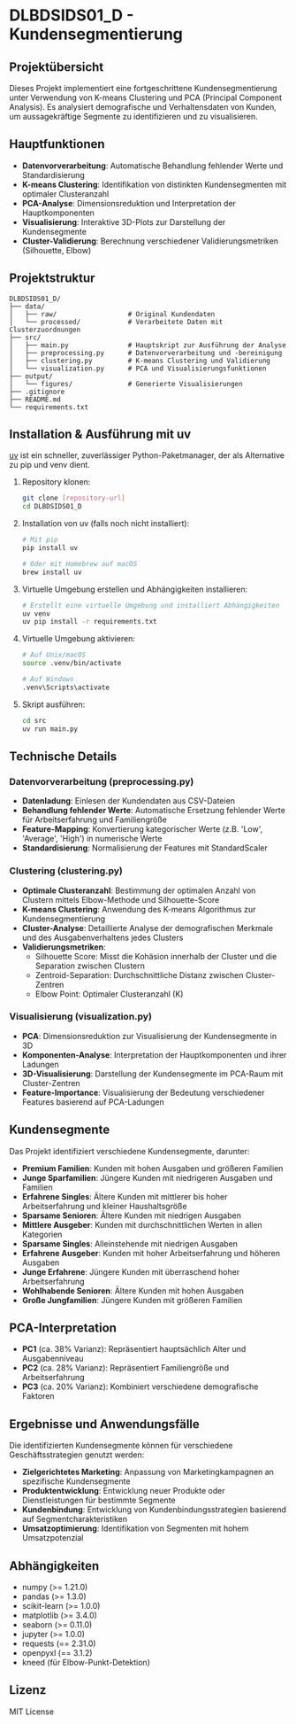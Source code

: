# DLBDSIDS01_D - Kundensegmentierung

## Projektübersicht
Dieses Projekt implementiert eine fortgeschrittene Kundensegmentierung unter Verwendung von K-means Clustering und PCA (Principal Component Analysis). Es analysiert demografische und Verhaltensdaten von Kunden, um aussagekräftige Segmente zu identifizieren und zu visualisieren.

## Hauptfunktionen
- **Datenvorverarbeitung**: Automatische Behandlung fehlender Werte und Standardisierung
- **K-means Clustering**: Identifikation von distinkten Kundensegmenten mit optimaler Clusteranzahl
- **PCA-Analyse**: Dimensionsreduktion und Interpretation der Hauptkomponenten
- **Visualisierung**: Interaktive 3D-Plots zur Darstellung der Kundensegmente
- **Cluster-Validierung**: Berechnung verschiedener Validierungsmetriken (Silhouette, Elbow)

## Projektstruktur
```
DLBDSIDS01_D/
├── data/
│   ├── raw/                  # Original Kundendaten
│   └── processed/            # Verarbeitete Daten mit Clusterzuordnungen
├── src/
│   ├── main.py               # Hauptskript zur Ausführung der Analyse
│   ├── preprocessing.py      # Datenvorverarbeitung und -bereinigung
│   ├── clustering.py         # K-means Clustering und Validierung
│   └── visualization.py      # PCA und Visualisierungsfunktionen
├── output/
│   └── figures/              # Generierte Visualisierungen
├── .gitignore
├── README.md
└── requirements.txt
```

## Installation & Ausführung mit uv

[uv](https://github.com/astral-sh/uv) ist ein schneller, zuverlässiger Python-Paketmanager, der als Alternative zu pip und venv dient.

1. Repository klonen:
   ```bash
   git clone [repository-url]
   cd DLBDSIDS01_D
   ```

2. Installation von uv (falls noch nicht installiert):
   ```bash
   # Mit pip
   pip install uv
   
   # Oder mit Homebrew auf macOS
   brew install uv
   ```

3. Virtuelle Umgebung erstellen und Abhängigkeiten installieren:
   ```bash
   # Erstellt eine virtuelle Umgebung und installiert Abhängigkeiten
   uv venv
   uv pip install -r requirements.txt
   ```

4. Virtuelle Umgebung aktivieren:
   ```bash
   # Auf Unix/macOS
   source .venv/bin/activate
   
   # Auf Windows
   .venv\Scripts\activate
   ```

5. Skript ausführen:
   ```bash
   cd src
   uv run main.py
   ```

## Technische Details

### Datenvorverarbeitung (preprocessing.py)
- **Datenladung**: Einlesen der Kundendaten aus CSV-Dateien
- **Behandlung fehlender Werte**: Automatische Ersetzung fehlender Werte für Arbeitserfahrung und Familiengröße
- **Feature-Mapping**: Konvertierung kategorischer Werte (z.B. 'Low', 'Average', 'High') in numerische Werte
- **Standardisierung**: Normalisierung der Features mit StandardScaler

### Clustering (clustering.py)
- **Optimale Clusteranzahl**: Bestimmung der optimalen Anzahl von Clustern mittels Elbow-Methode und Silhouette-Score
- **K-means Clustering**: Anwendung des K-means Algorithmus zur Kundensegmentierung
- **Cluster-Analyse**: Detaillierte Analyse der demografischen Merkmale und des Ausgabenverhaltens jedes Clusters
- **Validierungsmetriken**:
  - Silhouette Score: Misst die Kohäsion innerhalb der Cluster und die Separation zwischen Clustern
  - Zentroid-Separation: Durchschnittliche Distanz zwischen Cluster-Zentren
  - Elbow Point: Optimaler Clusteranzahl (K)

### Visualisierung (visualization.py)
- **PCA**: Dimensionsreduktion zur Visualisierung der Kundensegmente in 3D
- **Komponenten-Analyse**: Interpretation der Hauptkomponenten und ihrer Ladungen
- **3D-Visualisierung**: Darstellung der Kundensegmente im PCA-Raum mit Cluster-Zentren
- **Feature-Importance**: Visualisierung der Bedeutung verschiedener Features basierend auf PCA-Ladungen

## Kundensegmente
Das Projekt identifiziert verschiedene Kundensegmente, darunter:
- **Premium Familien**: Kunden mit hohen Ausgaben und größeren Familien
- **Junge Sparfamilien**: Jüngere Kunden mit niedrigeren Ausgaben und Familien
- **Erfahrene Singles**: Ältere Kunden mit mittlerer bis hoher Arbeitserfahrung und kleiner Haushaltsgröße
- **Sparsame Senioren**: Ältere Kunden mit niedrigen Ausgaben
- **Mittlere Ausgeber**: Kunden mit durchschnittlichen Werten in allen Kategorien
- **Sparsame Singles**: Alleinstehende mit niedrigen Ausgaben
- **Erfahrene Ausgeber**: Kunden mit hoher Arbeitserfahrung und höheren Ausgaben
- **Junge Erfahrene**: Jüngere Kunden mit überraschend hoher Arbeitserfahrung
- **Wohlhabende Senioren**: Ältere Kunden mit hohen Ausgaben
- **Große Jungfamilien**: Jüngere Kunden mit größeren Familien

## PCA-Interpretation
- **PC1** (ca. 38% Varianz): Repräsentiert hauptsächlich Alter und Ausgabenniveau
- **PC2** (ca. 28% Varianz): Repräsentiert Familiengröße und Arbeitserfahrung
- **PC3** (ca. 20% Varianz): Kombiniert verschiedene demografische Faktoren

## Ergebnisse und Anwendungsfälle
Die identifizierten Kundensegmente können für verschiedene Geschäftsstrategien genutzt werden:
- **Zielgerichtetes Marketing**: Anpassung von Marketingkampagnen an spezifische Kundensegmente
- **Produktentwicklung**: Entwicklung neuer Produkte oder Dienstleistungen für bestimmte Segmente
- **Kundenbindung**: Entwicklung von Kundenbindungsstrategien basierend auf Segmentcharakteristiken
- **Umsatzoptimierung**: Identifikation von Segmenten mit hohem Umsatzpotenzial

## Abhängigkeiten
- numpy (>= 1.21.0)
- pandas (>= 1.3.0)
- scikit-learn (>= 1.0.0)
- matplotlib (>= 3.4.0)
- seaborn (>= 0.11.0)
- jupyter (>= 1.0.0)
- requests (== 2.31.0)
- openpyxl (== 3.1.2)
- kneed (für Elbow-Punkt-Detektion)

## Lizenz
MIT License
